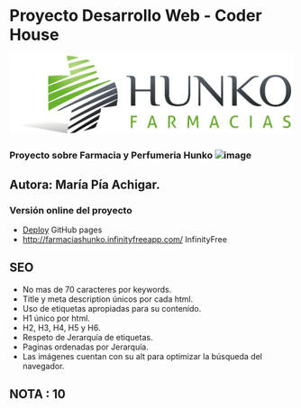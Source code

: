 # Proyecto Desarrollo Web - Coder House

![Print del sitio](/multimedia/HunkoLogo.jpg?raw=true)
 
### Proyecto sobre Farmacia y Perfumeria Hunko ![image](https://user-images.githubusercontent.com/76546697/134269611-0e68de3f-c3fa-437f-8268-c859e2dfc46d.png) 

## Autora: María Pía Achigar.

### Versión online del proyecto

* [Deploy](https://piaachigar.github.io/Pia-ProyectoFarmacia/) GitHub pages
* http://farmaciashunko.infinityfreeapp.com/ InfinityFree 

## SEO

* No mas de 70 caracteres por keywords.
* Title y meta description únicos por cada html.
* Uso de etiquetas apropiadas para su contenído.
* H1 único por html.
* H2, H3, H4, H5 y H6.
* Respeto de Jerarquía de etiquetas.
* Paginas ordenadas por Jerarquía.
* Las imágenes cuentan con su alt para optimizar la búsqueda del navegador.

## NOTA : 10

